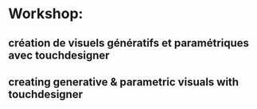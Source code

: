 # Workshop: 
## création de visuels génératifs et paramétriques avec touchdesigner 
## creating generative & parametric visuals with touchdesigner
